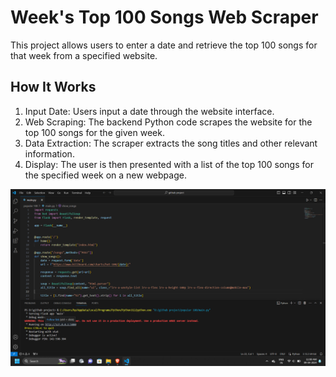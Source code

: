 <h1>Week's Top 100 Songs Web Scraper</h1>
<p>This project allows users to enter a date and retrieve the top 100 songs for that week from a specified website.</p>

<h2>How It Works</h2>
<ol>
<li>Input Date: Users input a date through the website interface.</li>
<li>Web Scraping: The backend Python code scrapes the website for the top 100 songs for the given week.</li>
<li>Data Extraction: The scraper extracts the song titles and other relevant information.</li>
<li>Display: The user is then presented with a list of the top 100 songs for the specified week on a new webpage.</li>
</ol>
<img src="images/Screenshot_1.png" alt="Screenshot_1">
